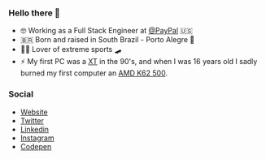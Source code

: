 ### Hello there 👋

- 🤓 Working as a Full Stack Engineer at [@PayPal](https://paypal.com) 🇺🇸
- 🇧🇷 Born and raised in South Brazil - Porto Alegre 📍
- 🏄‍♂️ Lover of extreme sports 🛹
- ⚡️ My first PC was a [XT](https://en.wikipedia.org/wiki/IBM_Personal_Computer_XT) in the 90's, and when I was 16 years old I sadly burned my first computer an [AMD K62 500](https://en.wikipedia.org/wiki/AMD_K6-2).

### Social

- [Website](https://felipekm.me)
- [Twitter](https://twitter.com/felipekm)
- [Linkedin](https://linkedin.com/in/felipekm)
- [Instagram](https://instagram.com/fkautzmann)
- [Codepen](https://codepen.io/felipekm)

